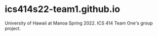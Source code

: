 # ics414s22-team1.github.io
University of Hawaii at Manoa Spring 2022. ICS 414 Team One's group project. 
